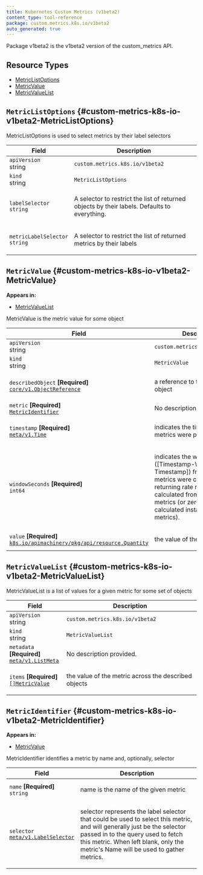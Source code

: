 ```yaml
---
title: Kubernetes Custom Metrics (v1beta2)
content_type: tool-reference
package: custom.metrics.k8s.io/v1beta2
auto_generated: true
---
```

<p>Package v1beta2 is the v1beta2 version of the custom_metrics API.</p>


## Resource Types 


- [MetricListOptions](#custom-metrics-k8s-io-v1beta2-MetricListOptions)
- [MetricValue](#custom-metrics-k8s-io-v1beta2-MetricValue)
- [MetricValueList](#custom-metrics-k8s-io-v1beta2-MetricValueList)
  

## `MetricListOptions`     {#custom-metrics-k8s-io-v1beta2-MetricListOptions}
    


<p>MetricListOptions is used to select metrics by their label selectors</p>


<table class="table">
<thead><tr><th width="30%">Field</th><th>Description</th></tr></thead>
<tbody>
    
<tr><td><code>apiVersion</code><br/>string</td><td><code>custom.metrics.k8s.io/v1beta2</code></td></tr>
<tr><td><code>kind</code><br/>string</td><td><code>MetricListOptions</code></td></tr>
    
  
<tr><td><code>labelSelector</code><br/>
<code>string</code>
</td>
<td>
   <p>A selector to restrict the list of returned objects by their labels.
Defaults to everything.</p>
</td>
</tr>
<tr><td><code>metricLabelSelector</code><br/>
<code>string</code>
</td>
<td>
   <p>A selector to restrict the list of returned metrics by their labels</p>
</td>
</tr>
</tbody>
</table>

## `MetricValue`     {#custom-metrics-k8s-io-v1beta2-MetricValue}
    

**Appears in:**

- [MetricValueList](#custom-metrics-k8s-io-v1beta2-MetricValueList)


<p>MetricValue is the metric value for some object</p>


<table class="table">
<thead><tr><th width="30%">Field</th><th>Description</th></tr></thead>
<tbody>
    
<tr><td><code>apiVersion</code><br/>string</td><td><code>custom.metrics.k8s.io/v1beta2</code></td></tr>
<tr><td><code>kind</code><br/>string</td><td><code>MetricValue</code></td></tr>
    
  
<tr><td><code>describedObject</code> <B>[Required]</B><br/>
<a href="https://kubernetes.io/docs/reference/generated/kubernetes-api/v1.33/#objectreference-v1-core"><code>core/v1.ObjectReference</code></a>
</td>
<td>
   <p>a reference to the described object</p>
</td>
</tr>
<tr><td><code>metric</code> <B>[Required]</B><br/>
<a href="#custom-metrics-k8s-io-v1beta2-MetricIdentifier"><code>MetricIdentifier</code></a>
</td>
<td>
   <span class="text-muted">No description provided.</span></td>
</tr>
<tr><td><code>timestamp</code> <B>[Required]</B><br/>
<a href="https://kubernetes.io/docs/reference/generated/kubernetes-api/v1.33/#time-v1-meta"><code>meta/v1.Time</code></a>
</td>
<td>
   <p>indicates the time at which the metrics were produced</p>
</td>
</tr>
<tr><td><code>windowSeconds</code> <B>[Required]</B><br/>
<code>int64</code>
</td>
<td>
   <p>indicates the window ([Timestamp-Window, Timestamp]) from
which these metrics were calculated, when returning rate
metrics calculated from cumulative metrics (or zero for
non-calculated instantaneous metrics).</p>
</td>
</tr>
<tr><td><code>value</code> <B>[Required]</B><br/>
<a href="https://pkg.go.dev/k8s.io/apimachinery/pkg/api/resource#Quantity"><code>k8s.io/apimachinery/pkg/api/resource.Quantity</code></a>
</td>
<td>
   <p>the value of the metric for this</p>
</td>
</tr>
</tbody>
</table>

## `MetricValueList`     {#custom-metrics-k8s-io-v1beta2-MetricValueList}
    


<p>MetricValueList is a list of values for a given metric for some set of objects</p>


<table class="table">
<thead><tr><th width="30%">Field</th><th>Description</th></tr></thead>
<tbody>
    
<tr><td><code>apiVersion</code><br/>string</td><td><code>custom.metrics.k8s.io/v1beta2</code></td></tr>
<tr><td><code>kind</code><br/>string</td><td><code>MetricValueList</code></td></tr>
    
  
<tr><td><code>metadata</code> <B>[Required]</B><br/>
<a href="https://kubernetes.io/docs/reference/generated/kubernetes-api/v1.33/#listmeta-v1-meta"><code>meta/v1.ListMeta</code></a>
</td>
<td>
   <span class="text-muted">No description provided.</span></td>
</tr>
<tr><td><code>items</code> <B>[Required]</B><br/>
<a href="#custom-metrics-k8s-io-v1beta2-MetricValue"><code>[]MetricValue</code></a>
</td>
<td>
   <p>the value of the metric across the described objects</p>
</td>
</tr>
</tbody>
</table>

## `MetricIdentifier`     {#custom-metrics-k8s-io-v1beta2-MetricIdentifier}
    

**Appears in:**

- [MetricValue](#custom-metrics-k8s-io-v1beta2-MetricValue)


<p>MetricIdentifier identifies a metric by name and, optionally, selector</p>


<table class="table">
<thead><tr><th width="30%">Field</th><th>Description</th></tr></thead>
<tbody>
    
  
<tr><td><code>name</code> <B>[Required]</B><br/>
<code>string</code>
</td>
<td>
   <p>name is the name of the given metric</p>
</td>
</tr>
<tr><td><code>selector</code><br/>
<a href="https://kubernetes.io/docs/reference/generated/kubernetes-api/v1.33/#labelselector-v1-meta"><code>meta/v1.LabelSelector</code></a>
</td>
<td>
   <p>selector represents the label selector that could be used to select
this metric, and will generally just be the selector passed in to
the query used to fetch this metric.
When left blank, only the metric's Name will be used to gather metrics.</p>
</td>
</tr>
</tbody>
</table>
  